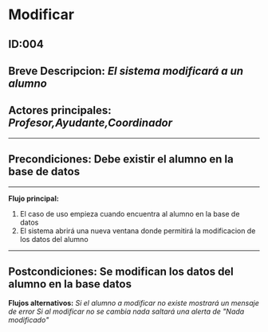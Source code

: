 # Modificar 

## **ID:004** 
## **Breve Descripcion:** _El sistema modificará a un alumno_  
## **Actores principales**: _Profesor,Ayudante,Coordinador_
---------------------------------------------------------

## **Precondiciones:** Debe existir el alumno en la base de datos

---------------------------------------------------------

**Flujo principal:** 
1. El caso de uso empieza cuando encuentra al alumno en la base de datos
2. El sistema abrirá una nueva ventana donde permitirá la modificacion de los datos del alumno

----------------------------------------------------------
**Postcondiciones:** Se modifican los datos del alumno en la base datos
----------------------------------------------------------

**Flujos alternativos:** 
_Si el alumno a modificar no existe mostrará un mensaje de error_
_Si al modificar no se cambia nada saltará una alerta de "Nada modificado"_
